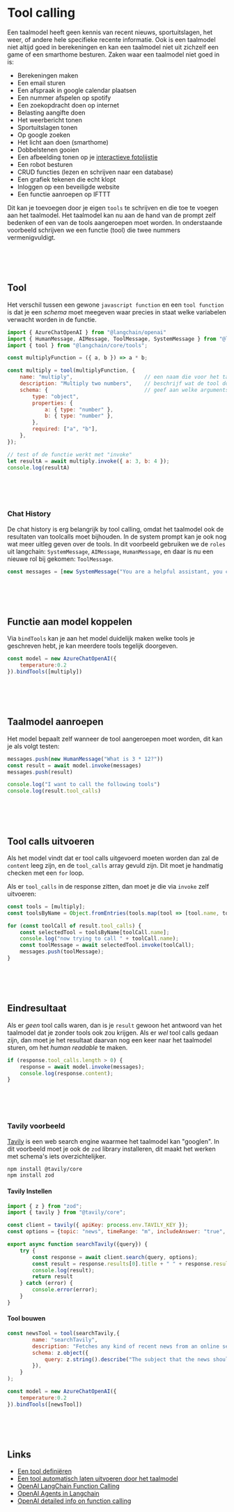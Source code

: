 # Tool calling

Een taalmodel heeft geen kennis van recent nieuws, sportuitslagen, het weer, of andere hele specifieke recente informatie. Ook is een taalmodel niet altijd goed in berekeningen en kan een taalmodel niet uit zichzelf een game of een smarthome besturen. Zaken waar een taalmodel niet goed in is:

- Berekeningen maken
- Een email sturen
- Een afspraak in google calendar plaatsen
- Een nummer afspelen op spotify
- Een zoekopdracht doen op internet
- Belasting aangifte doen
- Het weerbericht tonen
- Sportuitslagen tonen
- Op google zoeken
- Het licht aan doen (smarthome)
- Dobbelstenen gooien
- Een afbeelding tonen op je [interactieve fotolijstje](https://www.youtube.com/watch?v=L5PvQj1vfC4)
- Een robot besturen
- CRUD functies (lezen en schrijven naar een database)
- Een grafiek tekenen die echt klopt
- Inloggen op een beveiligde website
- Een functie aanroepen op IFTTT

Dit kan je toevoegen door je eigen `tools` te schrijven en die toe te voegen aan het taalmodel. Het taalmodel kan nu aan de hand van de prompt zelf bedenken of een van de tools aangeroepen moet worden. In onderstaande voorbeeld schrijven we een functie (tool) die twee nummers vermenigvuldigt. 

<br><br><br>

## Tool 

Het verschil tussen een gewone `javascript function` en een `tool function` is dat je een *schema* moet meegeven waar precies in staat welke variabelen verwacht worden in de functie. 

```js
import { AzureChatOpenAI } from "@langchain/openai"
import { HumanMessage, AIMessage, ToolMessage, SystemMessage } from "@langchain/core/messages";
import { tool } from "@langchain/core/tools";

const multiplyFunction = ({ a, b }) => a * b;

const multiply = tool(multiplyFunction, {
    name: "multiply",                       // een naam die voor het taalmodel duidelijk maakt wat de tool doet
    description: "Multiply two numbers",    // beschrijf wat de tool doet en wanneer het taalmodel dit nodig heeft
    schema: {                               // geef aan welke arguments de tool verwacht. voor "multiply" zijn dat twee getallen
        type: "object",
        properties: {
            a: { type: "number" },
            b: { type: "number" },
        },
        required: ["a", "b"],
    },
});

// test of de functie werkt met "invoke"
let resultA = await multiply.invoke({ a: 3, b: 4 });
console.log(resultA)
```
<Br><Br><br>

### Chat History

De chat history is erg belangrijk by tool calling, omdat het taalmodel ook de resultaten van toolcalls moet bijhouden. In de system prompt kan je ook nog wat meer uitleg geven over de tools. In dit voorbeeld gebruiken we de `roles` uit langchain:  `SystemMessage`, `AIMessage`, `HumanMessage`, en daar is nu een nieuwe rol bij gekomen: `ToolMessage`.

```js
const messages = [new SystemMessage("You are a helpful assistant, you can use the multiply tool to multiply two numbers")]
```

<br>
<br>
<br>

## Functie aan model koppelen

Via `bindTools` kan je aan het model duidelijk maken welke tools je geschreven hebt, je kan meerdere tools tegelijk doorgeven.

```js
const model = new AzureChatOpenAI({
    temperature:0.2
}).bindTools([multiply])
```
<br>
<br>
<br>

## Taalmodel aanroepen

Het model bepaalt zelf wanneer de tool aangeroepen moet worden, dit kan je als volgt testen:

```js
messages.push(new HumanMessage("What is 3 * 12?"))
const result = await model.invoke(messages)
messages.push(result)

console.log("I want to call the following tools")
console.log(result.tool_calls)
```
<br><br><br>

## Tool calls uitvoeren

Als het model vindt dat er tool calls uitgevoerd moeten worden dan zal de `content` leeg zijn, en de `tool_calls` array gevuld zijn. Dit moet je handmatig checken met een `for` loop. 

Als er `tool_calls` in de response zitten, dan moet je die via `invoke` zelf uitvoeren:

```js
const tools = [multiply]; 
const toolsByName = Object.fromEntries(tools.map(tool => [tool.name, tool]));

for (const toolCall of result.tool_calls) {
    const selectedTool = toolsByName[toolCall.name];
    console.log("now trying to call " + toolCall.name);
    const toolMessage = await selectedTool.invoke(toolCall);
    messages.push(toolMessage);
}
```

<br><br><br>


## Eindresultaat

Als er *geen* tool calls waren, dan is je `result` gewoon het antwoord van het taalmodel dat je zonder tools ook zou krijgen. Als er *wel* tool calls gedaan zijn, dan moet je het resultaat daarvan nog een keer naar het taalmodel sturen, om het *human readable* te maken.

```js
if (response.tool_calls.length > 0) {
    response = await model.invoke(messages);
    console.log(response.content);
}
```


<br><br><br>



### Tavily voorbeeld

[Tavily](https://tavily.com) is een web search engine waarmee het taalmodel kan "googlen". In dit voorbeeld moet je ook de `zod` library installeren, dit maakt het werken met schema's iets overzichtelijker.

```sh
npm install @tavily/core
npm install zod
```

#### Tavily Instellen

```js
import { z } from "zod";
import { tavily } from "@tavily/core";

const client = tavily({ apiKey: process.env.TAVILY_KEY });
const options = {topic: "news", timeRange: "m", includeAnswer: "true", maxResults:1, days: 5 }

export async function searchTavily({query}) {   
    try {
        const response = await client.search(query, options);
        const result = response.results[0].title + " " + response.results[0].content
        console.log(result);
        return result
    } catch (error) {
        console.error(error);
    }
}
```
#### Tool bouwen

```js
const newsTool = tool(searchTavily,{
        name: "searchTavily",
        description: "Fetches any kind of recent news from an online search engine. This is recent news that the language model would otherwise not know about.", // helps the llm to understand when to use the tool
        schema: z.object({
            query: z.string().describe("The subject that the news should be about."), // helps the llm to format the input
        }),
    }
);

const model = new AzureChatOpenAI({
    temperature:0.2
}).bindTools([newsTool])
```



<br><br><br>

## Links

- [Een tool definiëren](https://js.langchain.com/docs/concepts/tools/)
- [Een tool automatisch laten uitvoeren door het taalmodel](https://js.langchain.com/docs/concepts/tool_calling/)
- [OpenAI LangChain Function Calling](https://js.langchain.com/docs/integrations/chat/openai)
- [OpenAI Agents in Langchain](https://js.langchain.com/docs/modules/agents/)
- [OpenAI detailed info on function calling](https://platform.openai.com/docs/guides/function-calling?lang=node.js)
